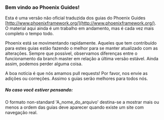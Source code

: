 ### Bem vindo ao Phoenix Guides!

Esta é uma versão não oficial traduzida dos guias do Phoenix Guides [http://www.phoenixframework.org/](http://www.phoenixframework.org/).
O material aqui ainda é um trabalho em andamento, mas é cada vez mais completo o tempo todo.

Phoenix está se movimentando rapidamente.  Aqueles que tem contribuído para estes guias estão fazendo o melhor para se manter atualizado com as alterações. Sempre que possível, observamos diferenças entre o funcionamento da branch master em relação a última versão estável. Ainda assim, podemos perder alguma coisa.

A boa notícia é que nós amamos pull requests! Por favor, nos envie as adições ou correções. Assimo s guias serão melhores para todos nós.

##### No caso você estiver pensando:

O formato non-standard 'A_nome_do_arquivo' destina-se a mostrar mais ou menos a ordem das guias deve aparecer quando existe um site com navegação real.
